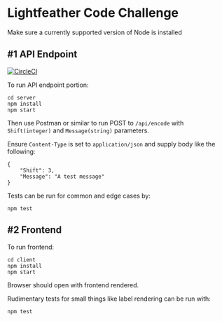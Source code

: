 # Lightfeather Code Challenge

Make sure a currently supported version of Node is installed

## #1 API Endpoint
[![CircleCI](https://circleci.com/gh/jasonrsadler/LF.svg?style=shield)](https://circleci.com/gh/jasonrsadler/LF)

To run API endpoint portion:
```
cd server
npm install
npm start
```
Then use Postman or similar to run POST to `/api/encode` with `Shift(integer)` and `Message(string)` parameters. 

Ensure `Content-Type` is set to `application/json` and supply body like the following:
```
{
    "Shift": 3,
    "Message": "A test message"
}
```
Tests can be run for common and edge cases by:
```
npm test
```

## #2 Frontend

To run frontend:

```
cd client
npm install
npm start
```
Browser should open with frontend rendered.

Rudimentary tests for small things like label rendering can be run with:
```
npm test
```